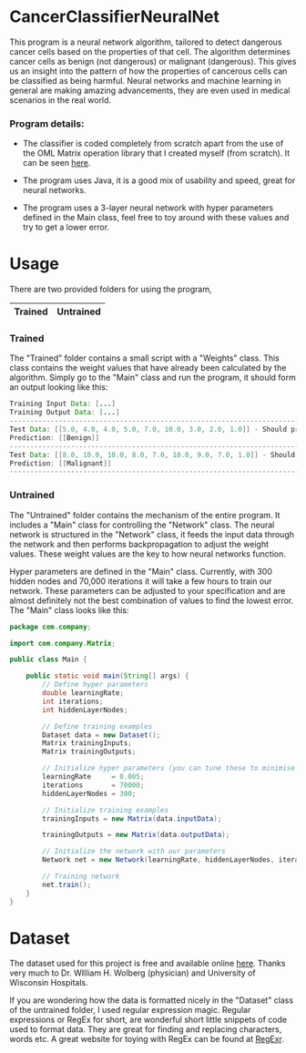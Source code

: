 # CancerClassifierNeuralNet
This program is a neural network algorithm, tailored to detect dangerous cancer cells based on the properties of that cell.
The algorithm determines cancer cells as benign (not dangerous) or malignant (dangerous). This gives us an insight into the
pattern of how the properties of cancerous cells can be classified as being harmful. Neural networks and machine learning in general
are making amazing advancements, they are even used in medical scenarios in the real world.


### Program details:
- The classifier is coded completely from scratch apart from the use of the OML Matrix operation library
that I created myself (from scratch). It can be seen [here](https://github.com/BenHenderson09/OpenMatrixLib).

- The program uses Java, it is a good mix of usability and speed, great for neural networks.

- The program uses a 3-layer neural network with hyper parameters defined in the Main class, feel free to toy around with these
values and try to get a lower error. 

# Usage
There are two provided folders for using the program,

Trained        | Untrained   
-------------- | -------------- 

### Trained
The "Trained" folder contains a small script with a "Weights" class. This class contains the weight values that have already been
calculated by the algorithm. Simply go to the "Main" class and run the program, it should form an output looking like this:

```Java
Training Input Data: [...]
Training Output Data: [...]
--------------------------------------------------------------------------------------------------------------------------
Test Data: [[5.0, 4.0, 4.0, 5.0, 7.0, 10.0, 3.0, 2.0, 1.0]] - Should predict benign
Prediction: [[Benign]]
--------------------------------------------------------------------------------------------------------------------------
Test Data: [[8.0, 10.0, 10.0, 8.0, 7.0, 10.0, 9.0, 7.0, 1.0]] - Should predict malignant
Prediction: [[Malignant]]
--------------------------------------------------------------------------------------------------------------------------
```

### Untrained
The "Untrained" folder contains the mechanism of the entire program. It includes a "Main" class for controlling the "Network"
class. The neural network is structured in the "Network" class, it feeds the input data through the network and then 
performs backpropagation to adjust the weight values. These weight values are the key to how neural networks function.

Hyper parameters are defined in the "Main" class. Currently, with 300 hidden nodes and 70,000 iterations it will take a few
hours to train our network. These parameters can be adjusted to your specification and are almost definitely not the best 
combination of values to find the lowest error. The "Main" class looks like this:

```Java
package com.company;

import com.company.Matrix;

public class Main {

    public static void main(String[] args) {
        // Define hyper parameters
        double learningRate;
        int iterations;
        int hiddenLayerNodes;

        // Define training examples
        Dataset data = new Dataset();
        Matrix trainingInputs;
        Matrix trainingOutputs;

	    // Initialize hyper parameters (you can tune these to minimise error)
        learningRate     = 0.005;
        iterations       = 70000;
        hiddenLayerNodes = 300;

        // Initialize training examples
        trainingInputs = new Matrix(data.inputData);

        trainingOutputs = new Matrix(data.outputData);

        // Initialize the network with our parameters
        Network net = new Network(learningRate, hiddenLayerNodes, iterations, trainingInputs, trainingOutputs);

        // Training network
        net.train();
    }
}
```


# Dataset
The dataset used for this project is free and available online [here](https://archive.ics.uci.edu/ml/datasets/Breast+Cancer+Wisconsin+(Original)).
Thanks very much to Dr. WIlliam H. Wolberg (physician) and University of Wisconsin Hospitals.

If you are wondering how the data is formatted nicely in the "Dataset" class of the untrained folder, I used regular expression magic.
Regular expressions or RegEx for short, are wonderful short little snippets of code used to format data. They are great for finding and
replacing characters, words etc. A great website for toying with RegEx can be found at [RegExr](https://regexr.com/).


